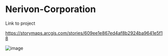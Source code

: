 # Nerivon-Corporation

Link to project 

https://storymaps.arcgis.com/stories/609ee1e867ed4af8b2924ba9641e5f18

![image](https://github.com/user-attachments/assets/1ddaabaa-d7b4-48ac-80d3-a54514e98b24)
